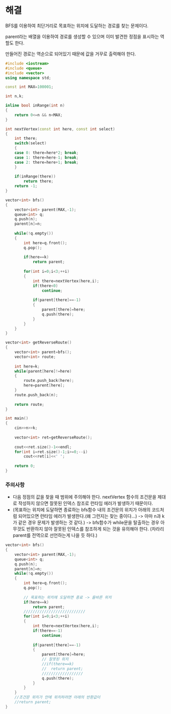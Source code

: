 # 해결 
BFS를 이용하여 최단거리로 목표하는 위치에 도달하는 경로를 찾는 문제이다.  

parent라는 배열을 이용하여 경로를 생성할 수 있으며 이미 발견한 정점을 표시하는 역할도 한다.  

만들어진 경로는 역순으로 되어있기 때문에 값을 거꾸로 출력해야 한다.  
```c++
#include <iostream>
#include <queue>
#include <vector>
using namespace std;

const int MAX=100001;

int n,k;

inline bool inRange(int n)
{
    return 0<=n && n<MAX;
}

int nextVertex(const int here, const int select)
{
    int there;
    switch(select)
    {
    case 0: there=here*2; break;
    case 1: there=here-1; break;
    case 2: there=here+1; break;
    }
    
    if(inRange(there))
        return there;
    return -1;
}

vector<int> bfs()
{
    vector<int> parent(MAX,-1);
    queue<int> q;
    q.push(n);
    parent[n]=n;
    
    while(!q.empty())
    {
        int here=q.front();
        q.pop();
        
        if(here==k)
            return parent;
        
        for(int i=0;i<3;++i)
        {
            int there=nextVertex(here,i);
            if(there<0)
                continue;
            
            if(parent[there]==-1)
            {
                parent[there]=here;
                q.push(there);
            }
        }
    }
}

vector<int> getReverseRoute()
{
    vector<int> parent=bfs();
    vector<int> route;
    
    int here=k;
    while(parent[here]!=here)
    {
        route.push_back(here);
        here=parent[here];
    }
    route.push_back(n);
    
    return route;
}

int main()
{
    cin>>n>>k;
    
    vector<int> ret=getReverseRoute();
    
    cout<<ret.size()-1<<endl;
    for(int i=ret.size()-1;i>=0;--i)
        cout<<ret[i]<<' ';
    
    return 0;
}
```

### 주의사항 
- 다음 정점의 값을 찾을 때 범위에 주의해야 한다. nextVertex 함수의 조건문을 제대로 작성하지 않으면 잘못된 인덱스 참조로 런타임 에러가 발생하기 때문이다.   
- (목표하는 위치에 도달하면 종료하는 bfs함수 내의 조건문의 위치가 아래의 코드처럼 되어있으면 런타임 에러가 발생한다.(왜 그런지는 찾는 중이다...) -> 아마 n과 k가 같은 경우 문제가 발생하는 것 같다.) -> bfs함수가 while문을 탈출하는 경우 아무것도 반환하지 않아 잘못된 인덱스를 참조하게 되는 것을 유의해야 한다.
(차라리 parent를 전역으로 선언하는게 나을 듯 하다.)
```c++
vector<int> bfs()
{
    vector<int> parent(MAX,-1);
    queue<int> q;
    q.push(n);
    parent[n]=n;
    while(!q.empty())
    {
        int here=q.front();
        q.pop();
        
        // 목표하는 위치에 도달하면 종료 -> 올바른 위치
        if(here==k)
            return parent;
        ///////////////////////////
        for(int i=0;i<3;++i)
        {
            int there=nextVertex(here,i);
            if(there==-1)
                continue;
            
            if(parent[there]==-1)
            {
                parent[there]=here;
                // 잘못된 위치
                //if(there==k)
                //  return parent;
                //////////////////
                q.push(there);
            }
        }
    }
    //조건문 위치가 안에 위치하려면 아래의 반환값이 
    //return parent;
}
```
